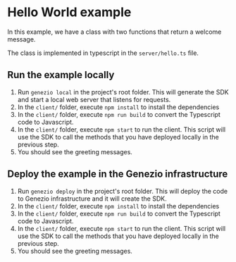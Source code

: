# Hello World example

In this example, we have a class with two functions that return a welcome message.

The class is implemented in typescript in the `server/hello.ts` file.

## Run the example locally

1. Run `genezio local` in the project's root folder. This will generate the SDK and start a local web server that listens for requests.
2. In the `client/` folder, execute `npm install` to install the dependencies
3. In the `client/` folder, execute `npm run build` to convert the Typescript code to Javascript.
4. In the `client/` folder, execute `npm start` to run the client. This script will use the SDK to call the methods that you have deployed locally in the previous step.
5. You should see the greeting messages.

## Deploy the example in the Genezio infrastructure

1. Run `genezio deploy` in the project's root folder. This will deploy the code to Genezio infrastructure and it will create the SDK.
2. In the `client/` folder, execute `npm install` to install the dependencies
3. In the `client/` folder, execute `npm run build` to convert the Typescript code to Javascript.
4. In the `client/` folder, execute `npm start` to run the client. This script will use the SDK to call the methods that you have deployed locally in the previous step.
5. You should see the greeting messages.
